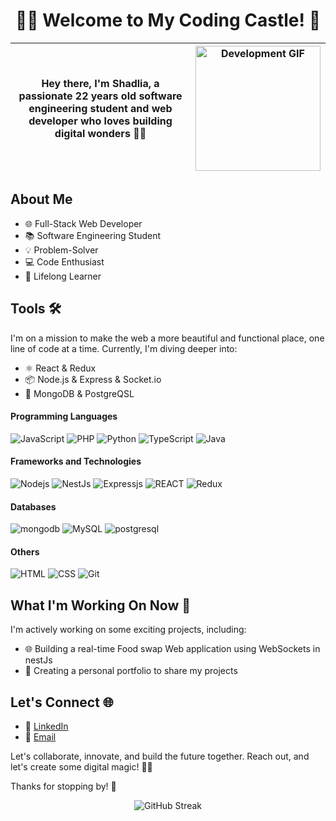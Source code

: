 <h1 align="center">👩‍💻 Welcome to My Coding Castle! 🏰</h1>

| Hey there, I'm Shadlia, a passionate 22 years old software engineering student and web developer who loves building digital wonders 👩‍💼 | <img src="https://media.giphy.com/media/SpopD7IQN2gK3qN4jS/giphy.gif" alt="Development GIF" width="200px"> |
| :---: | --- |

## About Me

- 🌐 Full-Stack Web Developer
- 📚  Software Engineering Student
- 💡 Problem-Solver 
- 💻 Code Enthusiast
- 🌟 Lifelong Learner
  
## Tools 🛠️
I'm on a mission to make the web a more beautiful and functional place, one line of code at a time. Currently, I'm diving deeper into:

- ⚛️ React & Redux
- 📦 Node.js & Express & Socket.io
- 💾 MongoDB & PostgreQSL

#### Programming Languages
  ![JavaScript](https://img.shields.io/badge/JavaScript-323330?style=for-the-badge&logo=javascript&logoColor=F7DF1E)
  ![PHP](https://img.shields.io/badge/PHP-777BB4?style=for-the-badge&color=302d41&logo=php&logoColor=F7DF1E)
  ![Python](https://img.shields.io/badge/-Python-05122A?style=for-the-badge&color=302d41&logo=python)
  ![TypeScript](https://img.shields.io/badge/-TypeScript-05122A?style=for-the-badge&color=302d41&logo=typescript&logoColor=007acc)
  ![Java](https://img.shields.io/badge/Java-ED8B00?style=for-the-badge&color=302d41&logo=openjdk&logoColor=007acc)

  
#### Frameworks and Technologies
![Nodejs](https://img.shields.io/badge/-Node-05122A?style=for-the-badge&color=302d41&logo=node.js&logoColor=3c873a)
![NestJs](https://img.shields.io/badge/-Nest.js-05122A?style=for-the-badge&color=302d41&logo=nest.js&logoColor=3c873a)
![Expressjs](https://img.shields.io/badge/Express.js-404D59?style=for-the-badge&color=302d41&logo=express.js&logoColor=3c873a)
![REACT](https://img.shields.io/badge/-React-05122A?style=for-the-badge&color=302d41&logo=react&logoColor=61dbfb)
![Redux](https://img.shields.io/badge/Redux-593D88?style=for-the-badge&color=302d41&logo=redux&logoColor=3c873a)


#### Databases
![mongodb](https://img.shields.io/badge/MongoDB-4EA94B?style=for-the-badge&color=302d41&logo=mongodb&logoColor=3c873a)
![MySQL](https://img.shields.io/badge/-SQL-05122A?style=for-the-badge&color=302d41&logo=mysql&logoColor=0064a5)
![postgresql](https://img.shields.io/badge/PostgreSQL-316192?style=for-the-badge&color=302d41&logo=postgresql&logoColor=0064a5)

#### Others
![HTML](https://img.shields.io/badge/HTML-239120?style=for-the-badge&color=302d41&logo=html5&logoColor=007acc)
![CSS](https://img.shields.io/badge/CSS-239120?&style=for-the-badge&color=302d41&logo=css3&logoColor=007acc)
![Git](https://img.shields.io/badge/-Git-05122A?style=for-the-badge&color=302d41&logo=git)

## What I'm Working On Now 🔧

I'm actively working on some exciting projects, including:

- 🌐 Building a real-time Food swap Web application using WebSockets in nestJs
- 🎯 Creating a personal portfolio to share my projects

## Let's Connect 🌐

- 💬 [LinkedIn](https://www.linkedin.com/in/shadlia-el-amri-aa97211b4/)
- 📧 [Email](shadliaelamri@gmail.com)

Let's collaborate, innovate, and build the future together. Reach out, and let's create some digital magic! 💫✨

Thanks for stopping by! 💖
<p align="center">
  <img src="https://github-readme-streak-stats.herokuapp.com/?user=shadlia&theme=dark" alt="GitHub Streak">
</p>



